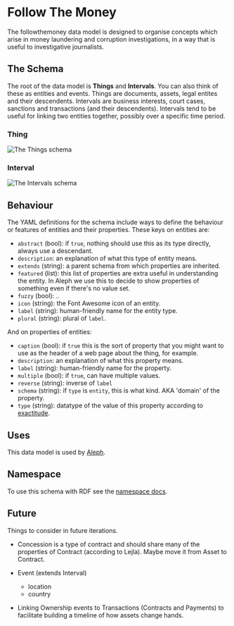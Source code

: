# Follow The Money

The followthemoney data model is designed to organise concepts which arise in money laundering and corruption investigations, in a way that is useful to investigative journalists.

## The Schema

The root of the data model is **Things** and **Intervals**. You can also think of these as entities and events. Things are documents, assets, legal entites and their descendents. Intervals are business interests, court cases, sanctions and transactions (and their descendents). Intervals tend to be useful for linking two entities together, possibly over a specific time period.

### Thing

![The Things schema](https://raw.githubusercontent.com/alephdata/followthemoney/master/docs/schema_thing.png)

### Interval

![The Intervals schema](https://raw.githubusercontent.com/alephdata/followthemoney/master/docs/schema_interval.png)

## Behaviour

The YAML definitions for the schema include ways to define the behaviour or features of entities and their properties. These keys on entities are:

* `abstract` (bool): if `true`, nothing should use this as its type directly, always use a descendant. 
* `description`: an explanation of what this type of entity means.
* `extends` (string): a parent schema from which properties are inherited.
* `featured` (list): this list of properties are extra useful in understanding the entity. In Aleph we use this to decide to show properties of something even if there's no value set.
* `fuzzy` (bool): ..
* `icon` (string): the Font Awesome icon of an entity.
* `label` (string): human-friendly name for the entity type.
* `plural` (string): plural of `label`.

And on properties of entities: 

* `caption` (bool): if `true` this is the sort of property that you might want to use as the header of a web page about the thing, for example.
* `description`: an explanation of what this property means.
* `label` (string): human-friendly name for the property.
* `multiple` (bool): if `true`, can have multiple values.
* `reverse` (string): inverse of `label`
* `schema` (string): if `type` is `entity`, this is what kind. AKA 'domain' of the property.
* `type` (string): datatype of the value of this property according to [exactitude](https://github.com/alephdata/exactitude).

## Uses

This data model is used by [Aleph](https://github.com/alephdata/aleph).

## Namespace

To use this schema with RDF see the [namespace docs](ns/).

## Future

Things to consider in future iterations.

* Concession is a type of contract and should share many of the properties of Contract (according to Lejla). Maybe move it from Asset to Contract.

* Event (extends Interval)
  * location
  * country

* Linking Ownership events to Transactions (Contracts and Payments) to facilitate building a timeline of how assets change hands.